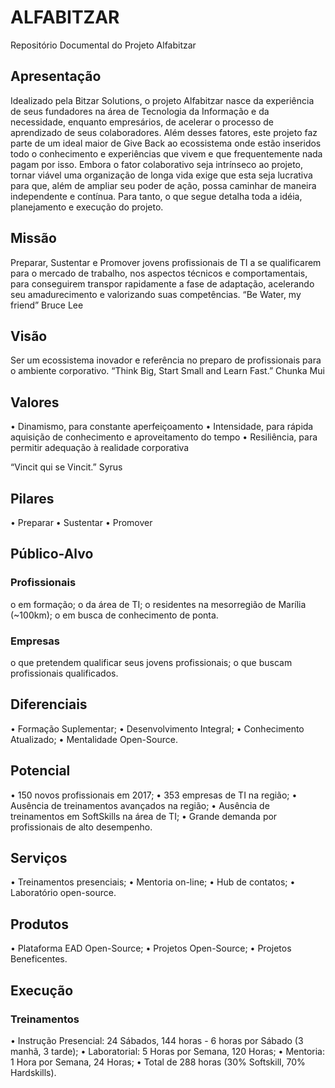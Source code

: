 # ALFABITZAR
Repositório Documental do Projeto Alfabitzar

## Apresentação

Idealizado pela Bitzar Solutions, o projeto Alfabitzar nasce da experiência de seus
fundadores na área de Tecnologia da Informação e da necessidade, enquanto
empresários, de acelerar o processo de aprendizado de seus colaboradores. Além
desses fatores, este projeto faz parte de um ideal maior de Give Back ao ecossistema
onde estão inseridos todo o conhecimento e experiências que vivem e que
frequentemente nada pagam por isso.
Embora o fator colaborativo seja intrínseco ao projeto, tornar viável uma
organização de longa vida exige que esta seja lucrativa para que, além de ampliar seu
poder de ação, possa caminhar de maneira independente e contínua.
Para tanto, o que segue detalha toda a idéia, planejamento e execução do
projeto.

## Missão

Preparar, Sustentar e Promover jovens profissionais de TI a se qualificarem para
o mercado de trabalho, nos aspectos técnicos e comportamentais, para conseguirem
transpor rapidamente a fase de adaptação, acelerando seu amadurecimento e
valorizando suas competências.
“Be Water, my friend”
Bruce Lee

## Visão

Ser um ecossistema inovador e referência no preparo de profissionais para o
ambiente corporativo.
“Think Big, Start Small and Learn Fast.”
Chunka Mui

## Valores

• Dinamismo, para constante aperfeiçoamento
• Intensidade, para rápida aquisição de conhecimento e aproveitamento do tempo
• Resiliência, para permitir adequação à realidade corporativa

“Vincit qui se Vincit.”
Syrus

## Pilares

• Preparar
• Sustentar
• Promover

## Público-Alvo

### Profissionais
o em formação;
o da área de TI;
o residentes na mesorregião de Marília (~100km);
o em busca de conhecimento de ponta.
### Empresas
o que pretendem qualificar seus jovens profissionais;
o que buscam profissionais qualificados.

## Diferenciais

• Formação Suplementar;
• Desenvolvimento Integral;
• Conhecimento Atualizado;
• Mentalidade Open-Source.

## Potencial

• 150 novos profissionais em 2017;
• 353 empresas de TI na região;
• Ausência de treinamentos avançados na região;
• Ausência de treinamentos em SoftSkills na área de TI;
• Grande demanda por profissionais de alto desempenho.

## Serviços

• Treinamentos presenciais;
• Mentoria on-line;
• Hub de contatos;
• Laboratório open-source.

## Produtos

• Plataforma EAD Open-Source;
• Projetos Open-Source;
• Projetos Beneficentes.

## Execução

### Treinamentos
• Instrução Presencial: 24 Sábados, 144 horas - 6 horas por Sábado (3
manhã, 3 tarde);
• Laboratorial: 5 Horas por Semana, 120 Horas;
• Mentoria: 1 Hora por Semana, 24 Horas;
• Total de 288 horas (30% Softskill, 70% Hardskills).
